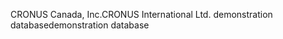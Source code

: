 <span data-ttu-id="59a7a-101">CRONUS Canada, Inc.</span><span class="sxs-lookup"><span data-stu-id="59a7a-101">CRONUS International Ltd.</span></span> <span data-ttu-id="59a7a-102">demonstration database</span><span class="sxs-lookup"><span data-stu-id="59a7a-102">demonstration database</span></span>
